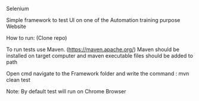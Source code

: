 Selenium
 
Simple framework to test UI on one of the Automation training purpose Website
 
How to run:
(Clone repo)
 
To run tests use Maven. (https://maven.apache.org/) Maven should be installed on target computer and maven executable files should be added to path
 
Open cmd navigate to the Framework folder and write the command :
mvn clean test
 
Note: By default test will run on Chrome Browser
